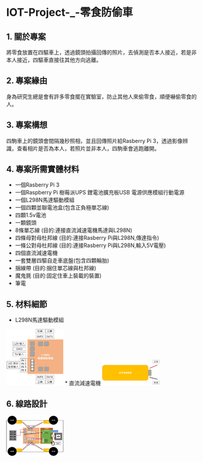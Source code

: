 # IOT-Project-_-零食防偷車

## 1. 關於專案
將零食放置在四驅車上，透過鏡頭拍攝回傳的照片，去偵測是否本人接近，若是非本人接近，四驅車直接往其他方向逃離。

## 2. 專案緣由
身為研究生總是會有許多零食擺在實驗室，防止其他人來偷零食，順便嚇偷零食的人。

## 3. 專案構想
四駒車上的鏡頭會間隔幾秒照相，並且回傳照片給Rasberry Pi 3，透過影像辨識，查看相片是否為本人，若照片並非本人，四駒車會逃跑離開。

## 4. 專案所需實體材料
* 一個Rasberry Pi 3
* 一個Raspberry Pi 樹莓派UPS 鋰電池擴充板USB 電源供應模組行動電源
* 一個L298N馬達驅動模組
* 一個四顆並聯電池盒(包含正負極單芯線)
* 四顆1.5v電池
* 一顆鏡頭
* 8條單芯線 (目的:連接直流減速電機馬達與L298N)
* 四條母對母杜邦線 (目的:連接Rasberry Pi與L298N,傳達指令)
* 一條公對母杜邦線 (目的:連接Rasberry Pi與L298N,輸入5V電壓)
* 四個直流減速電機
* 一套雙層四驅自走車底盤(包含四顆輪胎)
* 捆線帶 (目的:捆住單芯線與杜邦線)
* 魔鬼氈 (目的:固定住車上裝載的裝置)
* 筆電

## 5. 材料細節
* L298N馬達驅動模組
<img src="https://github.com/ponponmusic/IOT-Project-_-FourWheelCar-ImageRecognize/blob/master/L298N.png" width = "30%" height = "30%"/>
* 直流減速電機
<img src="https://github.com/ponponmusic/IOT-Project-_-FourWheelCar-ImageRecognize/blob/master/%E7%9B%B4%E6%B5%81%E6%B8%9B%E9%80%9F%E9%9B%BB%E6%A9%9F.png" width = "30%" height = "30%"/>

## 6. 線路設計
<img src="https://github.com/ponponmusic/IOT-Project-_-FourWheelCar-ImageRecognize/blob/master/FourWheelCar.png" width = "30%" height = "30%"/>

